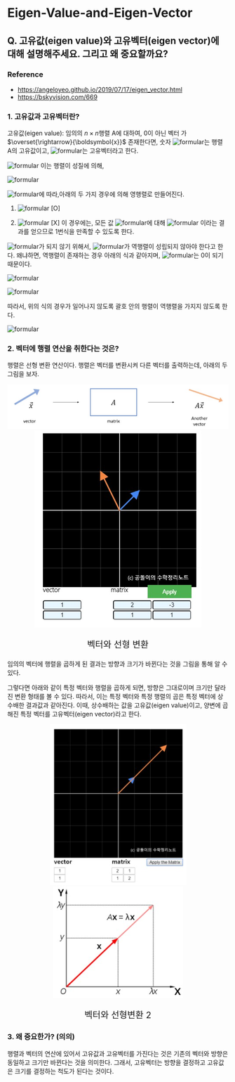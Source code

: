 # Eigen-Value-and-Eigen-Vector

## Q. 고유값(eigen value)와 고유벡터(eigen vector)에 대해 설명해주세요. 그리고 왜 중요할까요?

### Reference
* <a href="https://angeloyeo.github.io/2019/07/17/eigen_vector.html">https://angeloyeo.github.io/2019/07/17/eigen_vector.html</a>
* <a href="https://bskyvision.com/669">https://bskyvision.com/669</a>

### 1. 고유값과 고유벡터란?

고유값(eigen value): 임의의 $n\times n$행렬 A에 대하여, 0이 아닌 벡터 가 $\overset{\rightarrow}{\boldsymbol{x}}$ 존재한다면, 숫자 ![formular](https://render.githubusercontent.com/render/math?math=\lambda)는 행렬 A의 고유값이고, ![formular](https://render.githubusercontent.com/render/math?math=\overrightarrow{x})는 고유벡터라고 한다.

![formular](https://render.githubusercontent.com/render/math?math=A\overrightarrow{x}=\lambda\overrightarrow{x}\ (1)) 이는 행렬이 성질에 의해,

![formular](https://render.githubusercontent.com/render/math?math=A\overrightarrow{x}-\lambda\overrightarrow{x}=0)

![formular](https://render.githubusercontent.com/render/math?math=(A-\lambda{I})\overrightarrow{x}=0)에 따라,아래의 두 가지 경우에 의해 영행렬로 만들어진다.

1. ![formular](https://render.githubusercontent.com/render/math?math=(A-\lambda{I})=0) [O] 


1. ![formular](https://render.githubusercontent.com/render/math?math=\overrightarrow{x}=0) [X] 이 경우에는, 모든 값 ![formular](https://render.githubusercontent.com/render/math?math=\lambda)에 대해 ![formular](https://render.githubusercontent.com/render/math?math=\overrightarrow{x}=0) 이라는 결과를 얻으므로 1번식을 만족할 수 있도록 한다.

![formular](https://render.githubusercontent.com/render/math?math=\overrightarrow{x}=0)가 되지 않기 위해서, ![formular](https://render.githubusercontent.com/render/math?math=(A-\lambda{I})=0)가 역행렬이 성립되지 않아야 한다고 한다. 왜냐하면, 역행렬이 존재하는 경우 아래의 식과 같아지며, ![formular](https://render.githubusercontent.com/render/math?math=\overrightarrow{x}=0)는 0이 되기 때문이다.

![formular](https://render.githubusercontent.com/render/math?math=(A-\lambda{I})^{-1}(A-\lambda{I})\overrightarrow{x}=(A-\lambda{I})^{-1}0)

![formular](https://render.githubusercontent.com/render/math?math=\therefore\overrightarrow{x}=0)

따라서, 위의 식의 경우가 일어나지 않도록 괄호 안의 행렬이 역행렬을 가지지 않도록 한다.

![formular](https://render.githubusercontent.com/render/math?math=\therefore{det(A-\lambda{I})}=0)

### 2. 벡터에 행렬 연산을 취한다는 것은?
행렬은 선형 변환 연산이다. 행렬은 벡터를 변환시켜 다른 벡터를 출력하는데, 아래의 두 그림을 보자.

<div align="center">
<img src="imgs/eigen_vec_1.jpg" />
<img src="imgs/eigen_vec_2.jpg" />
<p style="font-size:20px">벡터와 선형 변환</p>
</div>

임의의 벡터에 행렬을 곱하게 된 결과는 방향과 크기가 바뀐다는 것을 그림을 통해 알 수 있다.

그렇다면 아래와 같이 특정 벡터와 행렬을 곱하게 되면, 방향은 그대로이며 크기만 달라진 변환 형태를 볼 수 있다. 따라서, 이는 특정 벡터와 특정 행렬의 곱은 특정 벡터에 상수배한 결과값과 같아진다. 이때, 상수배하는 값을 고유값(eigen value)이고, 양변에 곱해진 특정 벡터를 고유벡터(eigen vector)라고 한다.

<div align="center">
<img src="imgs/eigen_vec_3.jpg" />
<img src="imgs/eigen_vec_4.jpg" />
<p style="font-size:20px">벡터와 선형변환 2</p>
</div>

### 3. 왜 중요한가? (의의)

행렬과 벡터의 연산에 있어서 고유값과 고유벡터를 가진다는 것은 기존의 벡터와 방향은 동일하고 크기만 바뀐다는 것을 의미한다. 그래서, 고유벡터는 방향을 결정하고 고유값은 크기를 결정하는 척도가 된다는 것이다.